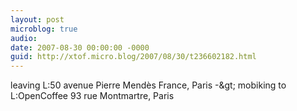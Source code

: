 ```yaml
---
layout: post
microblog: true
audio: 
date: 2007-08-30 00:00:00 -0000
guid: http://xtof.micro.blog/2007/08/30/t236602182.html
---
```

leaving L:50 avenue Pierre Mendès France, Paris -&amp;gt; mobiking to L:OpenCoffee 93 rue Montmartre, Paris
